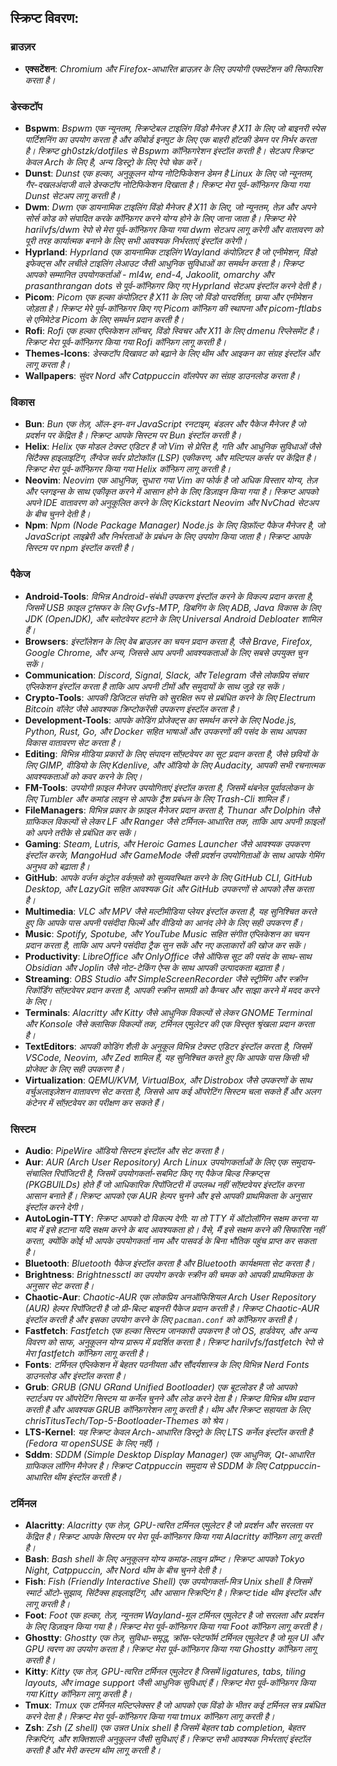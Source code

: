 ## स्क्रिप्ट विवरण:

### ब्राउज़र

- **एक्सटेंशन**: *Chromium और Firefox-आधारित ब्राउज़र के लिए उपयोगी एक्सटेंशन की सिफारिश करता है।*

### डेस्कटॉप

- **Bspwm**: *Bspwm एक न्यूनतम, स्क्रिप्टेबल टाइलिंग विंडो मैनेजर है X11 के लिए जो बाइनरी स्पेस पार्टिशनिंग का उपयोग करता है और कीबोर्ड इनपुट के लिए एक बाहरी हॉटकी डेमन पर निर्भर करता है। स्क्रिप्ट gh0stzk/dotfiles से Bspwm कॉन्फ़िगरेशन इंस्टॉल करती है। सेटअप स्क्रिप्ट केवल Arch के लिए है, अन्य डिस्ट्रो के लिए रेपो चेक करें।*
- **Dunst**: *Dunst एक हल्का, अनुकूलन योग्य नोटिफिकेशन डेमन है Linux के लिए जो न्यूनतम, गैर-दखलअंदाजी वाले डेस्कटॉप नोटिफिकेशन दिखाता है। स्क्रिप्ट मेरा पूर्व-कॉन्फ़िगर किया गया Dunst सेटअप लागू करती है।*
- **Dwm**: *Dwm एक डायनामिक टाइलिंग विंडो मैनेजर है X11 के लिए, जो न्यूनतम, तेज़ और अपने सोर्स कोड को संपादित करके कॉन्फ़िगर करने योग्य होने के लिए जाना जाता है। स्क्रिप्ट मेरे harilvfs/dwm रेपो से मेरा पूर्व-कॉन्फ़िगर किया गया dwm सेटअप लागू करेगी और वातावरण को पूरी तरह कार्यात्मक बनाने के लिए सभी आवश्यक निर्भरताएं इंस्टॉल करेगी।*
- **Hyprland**: *Hyprland एक डायनामिक टाइलिंग Wayland कंपोज़िटर है जो एनीमेशन, विंडो इफेक्ट्स और लचीले टाइलिंग लेआउट जैसी आधुनिक सुविधाओं का समर्थन करता है। स्क्रिप्ट आपको सम्मानित उपयोगकर्ताओं - ml4w, end-4, Jakoolit, omarchy और prasanthrangan dots से पूर्व-कॉन्फ़िगर किए गए Hyprland सेटअप इंस्टॉल करने देती है।*
- **Picom**: *Picom एक हल्का कंपोज़िटर है X11 के लिए जो विंडो पारदर्शिता, छाया और एनीमेशन जोड़ता है। स्क्रिप्ट मेरे पूर्व-कॉन्फ़िगर किए गए Picom कॉन्फ़िग की स्थापना और picom-ftlabs से एनिमेटेड Picom के लिए समर्थन प्रदान करती है।*
- **Rofi**: *Rofi एक हल्का एप्लिकेशन लॉन्चर, विंडो स्विचर और X11 के लिए dmenu रिप्लेसमेंट है। स्क्रिप्ट मेरा पूर्व-कॉन्फ़िगर किया गया Rofi कॉन्फ़िग लागू करती है।*
- **Themes-Icons**: *डेस्कटॉप दिखावट को बढ़ाने के लिए थीम और आइकन का संग्रह इंस्टॉल और लागू करता है।*
- **Wallpapers**: *सुंदर Nord और Catppuccin वॉलपेपर का संग्रह डाउनलोड करता है।*

### विकास

- **Bun**: *Bun एक तेज़, ऑल-इन-वन JavaScript रनटाइम, बंडलर और पैकेज मैनेजर है जो प्रदर्शन पर केंद्रित है। स्क्रिप्ट आपके सिस्टम पर Bun इंस्टॉल करती है।*
- **Helix**: *Helix एक मोडल टेक्स्ट एडिटर है जो Vim से प्रेरित है, गति और आधुनिक सुविधाओं जैसे सिंटैक्स हाइलाइटिंग, लैंग्वेज सर्वर प्रोटोकॉल (LSP) एकीकरण, और मल्टिपल कर्सर पर केंद्रित है। स्क्रिप्ट मेरा पूर्व-कॉन्फ़िगर किया गया Helix कॉन्फ़िग लागू करती है।*
- **Neovim**: *Neovim एक आधुनिक, सुधारा गया Vim का फोर्क है जो अधिक विस्तार योग्य, तेज़ और प्लगइन्स के साथ एकीकृत करने में आसान होने के लिए डिज़ाइन किया गया है। स्क्रिप्ट आपको अपने IDE वातावरण को अनुकूलित करने के लिए Kickstart Neovim और NvChad सेटअप के बीच चुनने देती है।*
- **Npm**: *Npm (Node Package Manager) Node.js के लिए डिफ़ॉल्ट पैकेज मैनेजर है, जो JavaScript लाइब्रेरी और निर्भरताओं के प्रबंधन के लिए उपयोग किया जाता है। स्क्रिप्ट आपके सिस्टम पर npm इंस्टॉल करती है।*

### पैकेज

- **Android-Tools**: *विभिन्न Android-संबंधी उपकरण इंस्टॉल करने के विकल्प प्रदान करता है, जिसमें USB फ़ाइल ट्रांसफर के लिए Gvfs-MTP, डिबगिंग के लिए ADB, Java विकास के लिए JDK (OpenJDK), और ब्लोटवेयर हटाने के लिए Universal Android Debloater शामिल हैं।*
- **Browsers**: *इंस्टॉलेशन के लिए वेब ब्राउज़र का चयन प्रदान करता है, जैसे Brave, Firefox, Google Chrome, और अन्य, जिससे आप अपनी आवश्यकताओं के लिए सबसे उपयुक्त चुन सकें।*
- **Communication**: *Discord, Signal, Slack, और Telegram जैसे लोकप्रिय संचार एप्लिकेशन इंस्टॉल करता है ताकि आप अपनी टीमों और समुदायों के साथ जुड़े रह सकें।*
- **Crypto-Tools**: *आपकी डिजिटल संपत्ति को सुरक्षित रूप से प्रबंधित करने के लिए Electrum Bitcoin वॉलेट जैसे आवश्यक क्रिप्टोकरेंसी उपकरण इंस्टॉल करता है।*
- **Development-Tools**: *आपके कोडिंग प्रोजेक्ट्स का समर्थन करने के लिए Node.js, Python, Rust, Go, और Docker सहित भाषाओं और उपकरणों की पसंद के साथ आपका विकास वातावरण सेट करता है।*
- **Editing**: *विभिन्न मीडिया प्रकारों के लिए संपादन सॉफ़्टवेयर का सूट प्रदान करता है, जैसे छवियों के लिए GIMP, वीडियो के लिए Kdenlive, और ऑडियो के लिए Audacity, आपकी सभी रचनात्मक आवश्यकताओं को कवर करने के लिए।*
- **FM-Tools**: *उपयोगी फ़ाइल मैनेजर उपयोगिताएं इंस्टॉल करता है, जिसमें थंबनेल पूर्वावलोकन के लिए Tumbler और कमांड लाइन से आपके ट्रैश प्रबंधन के लिए Trash-Cli शामिल हैं।*
- **FileManagers**: *विभिन्न प्रकार के फ़ाइल मैनेजर प्रदान करता है, Thunar और Dolphin जैसे ग्राफिकल विकल्पों से लेकर LF और Ranger जैसे टर्मिनल-आधारित तक, ताकि आप अपनी फ़ाइलों को अपने तरीके से प्रबंधित कर सकें।*
- **Gaming**: *Steam, Lutris, और Heroic Games Launcher जैसे आवश्यक उपकरण इंस्टॉल करके, MangoHud और GameMode जैसी प्रदर्शन उपयोगिताओं के साथ आपके गेमिंग अनुभव को बढ़ाता है।*
- **GitHub**: *आपके वर्जन कंट्रोल वर्कफ़्लो को सुव्यवस्थित करने के लिए GitHub CLI, GitHub Desktop, और LazyGit सहित आवश्यक Git और GitHub उपकरणों से आपको लैस करता है।*
- **Multimedia**: *VLC और MPV जैसे मल्टीमीडिया प्लेयर इंस्टॉल करता है, यह सुनिश्चित करते हुए कि आपके पास अपनी पसंदीदा फिल्में और वीडियो का आनंद लेने के लिए सही उपकरण हैं।*
- **Music**: *Spotify, Spotube, और YouTube Music सहित संगीत एप्लिकेशन का चयन प्रदान करता है, ताकि आप अपने पसंदीदा ट्रैक सुन सकें और नए कलाकारों की खोज कर सकें।*
- **Productivity**: *LibreOffice और OnlyOffice जैसे ऑफिस सूट की पसंद के साथ-साथ Obsidian और Joplin जैसे नोट-टेकिंग ऐप्स के साथ आपकी उत्पादकता बढ़ाता है।*
- **Streaming**: *OBS Studio और SimpleScreenRecorder जैसे स्ट्रीमिंग और स्क्रीन रिकॉर्डिंग सॉफ़्टवेयर प्रदान करता है, आपकी स्क्रीन सामग्री को कैप्चर और साझा करने में मदद करने के लिए।*
- **Terminals**: *Alacritty और Kitty जैसे आधुनिक विकल्पों से लेकर GNOME Terminal और Konsole जैसे क्लासिक विकल्पों तक, टर्मिनल एमुलेटर की एक विस्तृत श्रृंखला प्रदान करता है।*
- **TextEditors**: *आपकी कोडिंग शैली के अनुकूल विभिन्न टेक्स्ट एडिटर इंस्टॉल करता है, जिसमें VSCode, Neovim, और Zed शामिल हैं, यह सुनिश्चित करते हुए कि आपके पास किसी भी प्रोजेक्ट के लिए सही उपकरण है।*
- **Virtualization**: *QEMU/KVM, VirtualBox, और Distrobox जैसे उपकरणों के साथ वर्चुअलाइज़ेशन वातावरण सेट करता है, जिससे आप कई ऑपरेटिंग सिस्टम चला सकते हैं और अलग कंटेनर में सॉफ़्टवेयर का परीक्षण कर सकते हैं।*

### सिस्टम

- **Audio**: *PipeWire ऑडियो सिस्टम इंस्टॉल और सेट करता है।*
- **Aur**: *AUR (Arch User Repository) Arch Linux उपयोगकर्ताओं के लिए एक समुदाय-संचालित रिपॉजिटरी है, जिसमें उपयोगकर्ता-सबमिट किए गए पैकेज बिल्ड स्क्रिप्ट्स (PKGBUILDs) होते हैं जो आधिकारिक रिपॉजिटरी में उपलब्ध नहीं सॉफ़्टवेयर इंस्टॉल करना आसान बनाते हैं। स्क्रिप्ट आपको एक AUR हेल्पर चुनने और इसे आपकी प्राथमिकता के अनुसार इंस्टॉल करने देगी।*
- **AutoLogin-TTY**: *स्क्रिप्ट आपको दो विकल्प देगी: या तो TTY में ऑटोलॉगिन सक्षम करना या बाद में इसे हटाना यदि सक्षम करने के बाद आवश्यकता हो। वैसे, मैं इसे सक्षम करने की सिफारिश नहीं करता, क्योंकि कोई भी आपके उपयोगकर्ता नाम और पासवर्ड के बिना भौतिक पहुंच प्राप्त कर सकता है।*
- **Bluetooth**: *Bluetooth पैकेज इंस्टॉल करता है और Bluetooth कार्यक्षमता सेट करता है।*
- **Brightness**: *Brightnessctl का उपयोग करके स्क्रीन की चमक को आपकी प्राथमिकता के अनुसार सेट करता है।*
- **Chaotic-Aur**: *Chaotic-AUR एक लोकप्रिय अनऑफिशियल Arch User Repository (AUR) हेल्पर रिपॉजिटरी है जो प्री-बिल्ट बाइनरी पैकेज प्रदान करती है। स्क्रिप्ट Chaotic-AUR इंस्टॉल करती है और इसका उपयोग करने के लिए `pacman.conf` को कॉन्फ़िगर करती है।*
- **Fastfetch**: *Fastfetch एक हल्का सिस्टम जानकारी उपकरण है जो OS, हार्डवेयर, और अन्य विवरण को साफ, अनुकूलन योग्य प्रारूप में प्रदर्शित करता है। स्क्रिप्ट harilvfs/fastfetch रेपो से मेरा fastfetch कॉन्फ़िग लागू करती है।*
- **Fonts**: *टर्मिनल एप्लिकेशन में बेहतर पठनीयता और सौंदर्यशास्त्र के लिए विभिन्न Nerd Fonts डाउनलोड और इंस्टॉल करता है।*
- **Grub**: *GRUB (GNU GRand Unified Bootloader) एक बूटलोडर है जो आपको स्टार्टअप पर ऑपरेटिंग सिस्टम या कर्नेल चुनने और लोड करने देता है। स्क्रिप्ट विभिन्न थीम प्रदान करती है और आवश्यक GRUB कॉन्फ़िगरेशन लागू करती है। थीम और स्क्रिप्ट सहायता के लिए chrisTitusTech/Top-5-Bootloader-Themes को श्रेय।*
- **LTS-Kernel**: *यह स्क्रिप्ट केवल Arch-आधारित डिस्ट्रो के लिए LTS कर्नेल इंस्टॉल करती है (Fedora या openSUSE के लिए नहीं)।*
- **Sddm**: *SDDM (Simple Desktop Display Manager) एक आधुनिक, Qt-आधारित ग्राफिकल लॉगिन मैनेजर है। स्क्रिप्ट Catppuccin समुदाय से SDDM के लिए Catppuccin-आधारित थीम इंस्टॉल करती है।*

### टर्मिनल

- **Alacritty**: *Alacritty एक तेज़, GPU-त्वरित टर्मिनल एमुलेटर है जो प्रदर्शन और सरलता पर केंद्रित है। स्क्रिप्ट आपके सिस्टम पर मेरा पूर्व-कॉन्फ़िगर किया गया Alacritty कॉन्फ़िग लागू करती है।*
- **Bash**: *Bash shell के लिए अनुकूलन योग्य कमांड-लाइन प्रॉम्प्ट। स्क्रिप्ट आपको Tokyo Night, Catppuccin, और Nord थीम के बीच चुनने देती है।*
- **Fish**: *Fish (Friendly Interactive Shell) एक उपयोगकर्ता-मित्र Unix shell है जिसमें स्मार्ट ऑटो-सुझाव, सिंटैक्स हाइलाइटिंग, और आसान स्क्रिप्टिंग है। स्क्रिप्ट tide थीम इंस्टॉल और लागू करती है।*
- **Foot**: *Foot एक हल्का, तेज़, न्यूनतम Wayland-मूल टर्मिनल एमुलेटर है जो सरलता और प्रदर्शन के लिए डिज़ाइन किया गया है। स्क्रिप्ट मेरा पूर्व-कॉन्फ़िगर किया गया Foot कॉन्फ़िग लागू करती है।*
- **Ghostty**: *Ghostty एक तेज़, सुविधा-समृद्ध, क्रॉस-प्लेटफॉर्म टर्मिनल एमुलेटर है जो मूल UI और GPU त्वरण का उपयोग करता है। स्क्रिप्ट मेरा पूर्व-कॉन्फ़िगर किया गया Ghostty कॉन्फ़िग लागू करती है।*
- **Kitty**: *Kitty एक तेज़, GPU-त्वरित टर्मिनल एमुलेटर है जिसमें ligatures, tabs, tiling layouts, और image support जैसी आधुनिक सुविधाएं हैं। स्क्रिप्ट मेरा पूर्व-कॉन्फ़िगर किया गया Kitty कॉन्फ़िग लागू करती है।*
- **Tmux**: *Tmux एक टर्मिनल मल्टिप्लेक्सर है जो आपको एक विंडो के भीतर कई टर्मिनल सत्र प्रबंधित करने देता है। स्क्रिप्ट मेरा पूर्व-कॉन्फ़िगर किया गया tmux कॉन्फ़िग लागू करती है।*
- **Zsh**: *Zsh (Z shell) एक उन्नत Unix shell है जिसमें बेहतर tab completion, बेहतर स्क्रिप्टिंग, और शक्तिशाली अनुकूलन जैसी सुविधाएं हैं। स्क्रिप्ट सभी आवश्यक निर्भरताएं इंस्टॉल करती है और मेरी कस्टम थीम लागू करती है।*